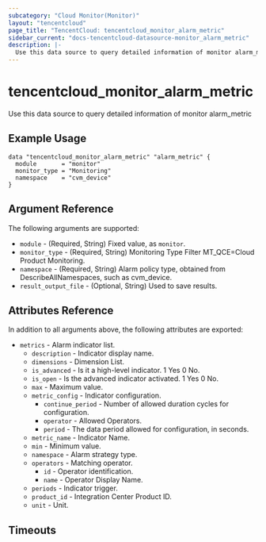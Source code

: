 ```yaml
---
subcategory: "Cloud Monitor(Monitor)"
layout: "tencentcloud"
page_title: "TencentCloud: tencentcloud_monitor_alarm_metric"
sidebar_current: "docs-tencentcloud-datasource-monitor_alarm_metric"
description: |-
  Use this data source to query detailed information of monitor alarm_metric
---
```


# tencentcloud_monitor_alarm_metric

Use this data source to query detailed information of monitor alarm_metric

## Example Usage

```hcl
data "tencentcloud_monitor_alarm_metric" "alarm_metric" {
  module       = "monitor"
  monitor_type = "Monitoring"
  namespace    = "cvm_device"
}
```

## Argument Reference

The following arguments are supported:

* `module` - (Required, String) Fixed value, as `monitor`.
* `monitor_type` - (Required, String) Monitoring Type Filter MT_QCE=Cloud Product Monitoring.
* `namespace` - (Required, String) Alarm policy type, obtained from DescribeAllNamespaces, such as cvm_device.
* `result_output_file` - (Optional, String) Used to save results.

## Attributes Reference

In addition to all arguments above, the following attributes are exported:

* `metrics` - Alarm indicator list.
  * `description` - Indicator display name.
  * `dimensions` - Dimension List.
  * `is_advanced` - Is it a high-level indicator. 1 Yes 0 No.
  * `is_open` - Is the advanced indicator activated. 1 Yes 0 No.
  * `max` - Maximum value.
  * `metric_config` - Indicator configuration.
    * `continue_period` - Number of allowed duration cycles for configuration.
    * `operator` - Allowed Operators.
    * `period` - The data period allowed for configuration, in seconds.
  * `metric_name` - Indicator Name.
  * `min` - Minimum value.
  * `namespace` - Alarm strategy type.
  * `operators` - Matching operator.
    * `id` - Operator identification.
    * `name` - Operator Display Name.
  * `periods` - Indicator trigger.
  * `product_id` - Integration Center Product ID.
  * `unit` - Unit.


## Timeouts

<no value>


